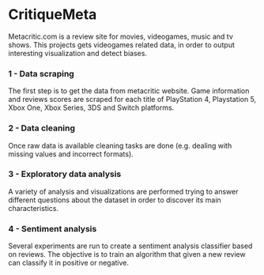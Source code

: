 # CritiqueMeta
Metacritic.com is a review site for movies, videogames, music and tv shows. 
This projects gets videogames related data, in order to output interesting visualization and detect biases. 

### 1 - Data scraping
The first step is to get the data from metacritic website. 
Game information and reviews scores are scraped for each title of PlayStation 4, Playstation 5, Xbox One, Xbox Series, 3DS and Switch platforms.

### 2 - Data cleaning
Once raw data is available cleaning tasks are done (e.g. dealing with missing values and incorrect formats). 

### 3 - Exploratory data analysis
A variety of analysis and visualizations are performed trying to answer different questions about the dataset in order to discover its main characteristics.

### 4 - Sentiment analysis
Several experiments are run to create a sentiment analysis classifier based on reviews. The objective is to train an algorithm that given a new review can classify it in positive or negative.